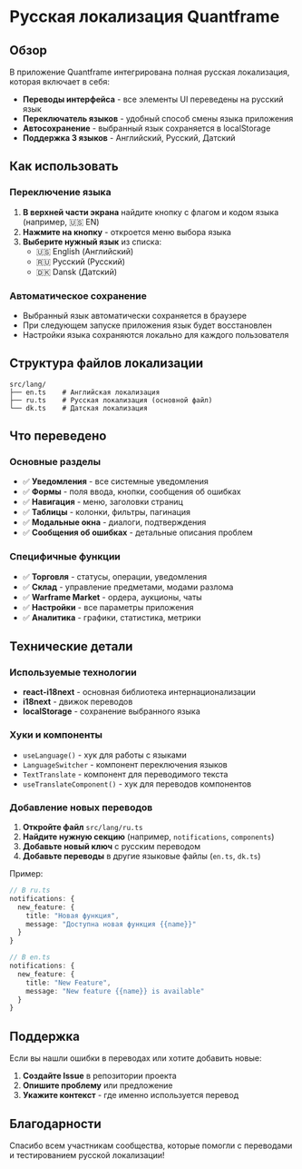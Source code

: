 # Русская локализация Quantframe

## Обзор

В приложение Quantframe интегрирована полная русская локализация, которая включает в себя:

- **Переводы интерфейса** - все элементы UI переведены на русский язык
- **Переключатель языков** - удобный способ смены языка приложения
- **Автосохранение** - выбранный язык сохраняется в localStorage
- **Поддержка 3 языков** - Английский, Русский, Датский

## Как использовать

### Переключение языка

1. **В верхней части экрана** найдите кнопку с флагом и кодом языка (например, 🇺🇸 EN)
2. **Нажмите на кнопку** - откроется меню выбора языка
3. **Выберите нужный язык** из списка:
   - 🇺🇸 English (Английский)
   - 🇷🇺 Русский (Русский)
   - 🇩🇰 Dansk (Датский)

### Автоматическое сохранение

- Выбранный язык автоматически сохраняется в браузере
- При следующем запуске приложения язык будет восстановлен
- Настройки языка сохраняются локально для каждого пользователя

## Структура файлов локализации

```
src/lang/
├── en.ts    # Английская локализация
├── ru.ts    # Русская локализация (основной файл)
└── dk.ts    # Датская локализация
```

## Что переведено

### Основные разделы
- ✅ **Уведомления** - все системные уведомления
- ✅ **Формы** - поля ввода, кнопки, сообщения об ошибках
- ✅ **Навигация** - меню, заголовки страниц
- ✅ **Таблицы** - колонки, фильтры, пагинация
- ✅ **Модальные окна** - диалоги, подтверждения
- ✅ **Сообщения об ошибках** - детальные описания проблем

### Специфичные функции
- ✅ **Торговля** - статусы, операции, уведомления
- ✅ **Склад** - управление предметами, модами разлома
- ✅ **Warframe Market** - ордера, аукционы, чаты
- ✅ **Настройки** - все параметры приложения
- ✅ **Аналитика** - графики, статистика, метрики

## Технические детали

### Используемые технологии
- **react-i18next** - основная библиотека интернационализации
- **i18next** - движок переводов
- **localStorage** - сохранение выбранного языка

### Хуки и компоненты
- `useLanguage()` - хук для работы с языками
- `LanguageSwitcher` - компонент переключения языков
- `TextTranslate` - компонент для переводимого текста
- `useTranslateComponent()` - хук для переводов компонентов

### Добавление новых переводов

1. **Откройте файл** `src/lang/ru.ts`
2. **Найдите нужную секцию** (например, `notifications`, `components`)
3. **Добавьте новый ключ** с русским переводом
4. **Добавьте переводы** в другие языковые файлы (`en.ts`, `dk.ts`)

Пример:
```typescript
// В ru.ts
notifications: {
  new_feature: {
    title: "Новая функция",
    message: "Доступна новая функция {{name}}"
  }
}

// В en.ts
notifications: {
  new_feature: {
    title: "New Feature",
    message: "New feature {{name}} is available"
  }
}
```

## Поддержка

Если вы нашли ошибки в переводах или хотите добавить новые:

1. **Создайте Issue** в репозитории проекта
2. **Опишите проблему** или предложение
3. **Укажите контекст** - где именно используется перевод

## Благодарности

Спасибо всем участникам сообщества, которые помогли с переводами и тестированием русской локализации! 